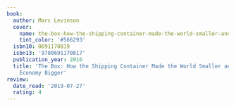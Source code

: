 ```yaml
---
book:
  author: Marc Levinson
  cover:
    name: the-box-how-the-shipping-container-made-the-world-smaller-and-the-world-economy-bigger.jpg
    tint_color: '#566293'
  isbn10: 0691170819
  isbn13: '9780691170817'
  publication_year: 2016
  title: 'The Box: How the Shipping Container Made the World Smaller and the World
    Economy Bigger'
review:
  date_read: '2019-07-27'
  rating: 4
---
```

